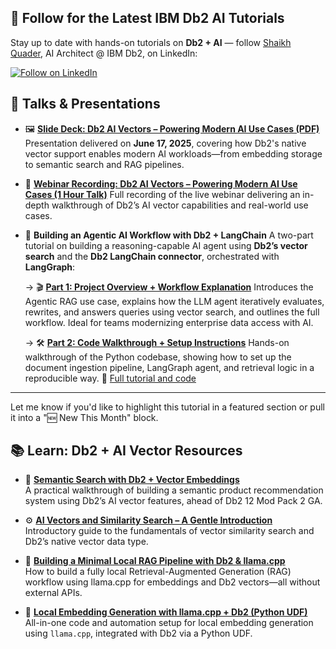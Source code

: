 ## 📘 Follow for the Latest IBM Db2 AI Tutorials

Stay up to date with hands-on tutorials on **Db2 + AI** — follow [Shaikh Quader](https://www.linkedin.com/in/shaikhquader/), AI Architect @ IBM Db2, on LinkedIn:

<a href="https://www.linkedin.com/comm/mynetwork/discovery-see-all?usecase=PEOPLE_FOLLOWS&followMember=shaikhquader" target="_blank">
  <img src="https://img.shields.io/badge/Follow%20on-LinkedIn-0A66C2?style=for-the-badge&logo=linkedin&logoColor=white" alt="Follow on LinkedIn">
</a>

## 🎤 Talks & Presentations

* 🖼️ **[Slide Deck: Db2 AI Vectors – Powering Modern AI Use Cases (PDF)](https://github.com/shaikhq/db2ai/raw/main/AI%20Vectors%20-%20Shaikh%20Quader.pdf)**
  Presentation delivered on **June 17, 2025**, covering how Db2's native vector support enables modern AI workloads—from embedding storage to semantic search and RAG pipelines.

* 🎥 **[Webinar Recording: Db2 AI Vectors – Powering Modern AI Use Cases (1 Hour Talk)](https://community.ibm.com/community/user/events/event-description?CalendarEventKey=99e457b4-3162-43aa-948d-019731727af9&CommunityKey=ea909850-39ea-4ac4-9512-8e2eb37ea09a&Home=%2fcommunity%2fuser%2fgroups%2fcommunity-home%2frecent-community-events)**
  Full recording of the live webinar delivering an in-depth walkthrough of Db2’s AI vector capabilities and real-world use cases.

* 🤖 **Building an Agentic AI Workflow with Db2 + LangChain**
  A two-part tutorial on building a reasoning-capable AI agent using **Db2’s vector search** and the **Db2 LangChain connector**, orchestrated with **LangGraph**:

  → 🎬 **[Part 1: Project Overview + Workflow Explanation](https://video.ibm.com/recorded/134436922)**
  Introduces the Agentic RAG use case, explains how the LLM agent iteratively evaluates, rewrites, and answers queries using vector search, and outlines the full workflow. Ideal for teams modernizing enterprise data access with AI.

  → 🛠️ **[Part 2: Code Walkthrough + Setup Instructions](https://video.ibm.com/recorded/134451386)**
  Hands-on walkthrough of the Python codebase, showing how to set up the document ingestion pipeline, LangGraph agent, and retrieval logic in a reproducible way.
  📖 [Full tutorial and code](https://lnkd.in/gujc3Wrq)

---

Let me know if you'd like to highlight this tutorial in a featured section or pull it into a "🆕 New This Month" block.


## 📚 Learn: Db2 + AI Vector Resources

- 📘 **[Semantic Search with Db2 + Vector Embeddings](https://community.ibm.com/community/user/blogs/shaikh-quader/2025/04/15/beyond-sql-vector-search)**  
  A practical walkthrough of building a semantic product recommendation system using Db2’s AI vector features, ahead of Db2 12 Mod Pack 2 GA.

- ⚙️ **[AI Vectors and Similarity Search – A Gentle Introduction](https://community.ibm.com/community/user/blogs/shaikh-quader/2025/03/19/vectors-intro)**  
  Introductory guide to the fundamentals of vector similarity search and Db2’s native vector data type.

- 🧰 **[Building a Minimal Local RAG Pipeline with Db2 & llama.cpp](https://github.com/shaikhq/rag-db2-llamacpp)**  
  How to build a fully local Retrieval-Augmented Generation (RAG) workflow using llama.cpp for embeddings and Db2 vectors—all without external APIs.

- 📄 **[Local Embedding Generation with llama.cpp + Db2 (Python UDF)](https://github.com/IBM/db2-samples/tree/master/ai-vectors/embedding)**  
  All-in-one code and automation setup for local embedding generation using `llama.cpp`, integrated with Db2 via a Python UDF.
